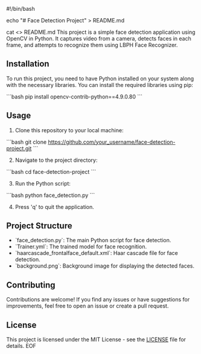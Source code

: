 #!/bin/bash

echo "# Face Detection Project" > README.md

cat <<EOF >> README.md
This project is a simple face detection application using OpenCV in Python. It captures video from a camera, detects faces in each frame, and attempts to recognize them using LBPH Face Recognizer.

## Installation

To run this project, you need to have Python installed on your system along with the necessary libraries. You can install the required libraries using pip:

\`\`\`bash
pip install opencv-contrib-python==4.9.0.80
\`\`\`

## Usage

1. Clone this repository to your local machine:

\`\`\`bash
git clone https://github.com/your_username/face-detection-project.git
\`\`\`

2. Navigate to the project directory:

\`\`\`bash
cd face-detection-project
\`\`\`

3. Run the Python script:

\`\`\`bash
python face_detection.py
\`\`\`

4. Press 'q' to quit the application.

## Project Structure

- \`face_detection.py\`: The main Python script for face detection.
- \`Trainer.yml\`: The trained model for face recognition.
- \`haarcascade_frontalface_default.xml\`: Haar cascade file for face detection.
- \`background.png\`: Background image for displaying the detected faces.

## Contributing

Contributions are welcome! If you find any issues or have suggestions for improvements, feel free to open an issue or create a pull request.

## License

This project is licensed under the MIT License - see the [LICENSE](LICENSE) file for details.
EOF
